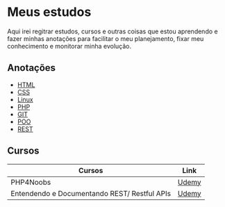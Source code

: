 # Meus estudos
Aqui irei regitrar estudos, cursos e outras coisas que estou aprendendo e fazer minhas anotações para facilitar o meu planejamento, fixar meu conhecimento e monitorar minha evolução.

## Anotações
- [HTML](anotacoes/html-tags.md)
- [CSS](anotacoes/css.md)
- [Linux](anotacoes/linux.md)
- [PHP](anotacoes/php.md)
- [GIT](anotacoes/git.md)
- [POO](anotacoes/poo.md)
- [REST](anotacoes/rest.md)

## Cursos
| Cursos              | Link                                                                             |
|---------------------|----------------------------------------------------------------------------------|
|  PHP4Noobs          | [Udemy](https://www.udemy.com/course/php4noobs/learn/lecture/26203800#overview)  | 
| Entendendo e Documentando REST/ Restful APIs | [Udemy](https://www.udemy.com/course/restful-apis/learn/lecture/6193830#overview) |
